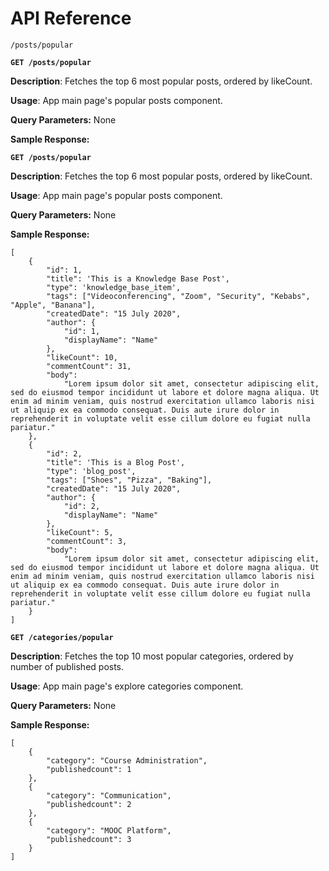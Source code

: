# API Reference

```
/posts/popular

```

**`GET /posts/popular`**

**Description**: Fetches the top 6 most popular posts, ordered by likeCount.

**Usage**: App main page's popular posts component.

**Query Parameters:** None

**Sample Response:**




**`GET /posts/popular`**

**Description**: Fetches the top 6 most popular posts, ordered by likeCount.

**Usage**: App main page's popular posts component.

**Query Parameters:** None

**Sample Response:**
```
[
    {
        "id": 1,
        "title": 'This is a Knowledge Base Post',
        "type": 'knowledge_base_item',
        "tags": ["Videoconferencing", "Zoom", "Security", "Kebabs", "Apple", "Banana"],
        "createdDate": "15 July 2020",
        "author": {
            "id": 1,
            "displayName": "Name"
        },
        "likeCount": 10,
        "commentCount": 31,
        "body":
            "Lorem ipsum dolor sit amet, consectetur adipiscing elit, sed do eiusmod tempor incididunt ut labore et dolore magna aliqua. Ut enim ad minim veniam, quis nostrud exercitation ullamco laboris nisi ut aliquip ex ea commodo consequat. Duis aute irure dolor in reprehenderit in voluptate velit esse cillum dolore eu fugiat nulla pariatur."
    },
    {
        "id": 2,
        "title": 'This is a Blog Post',
        "type": 'blog_post',
        "tags": ["Shoes", "Pizza", "Baking"],
        "createdDate": "15 July 2020",
        "author": {
            "id": 2,
            "displayName": "Name"
        },
        "likeCount": 5,
        "commentCount": 3,
        "body":
            "Lorem ipsum dolor sit amet, consectetur adipiscing elit, sed do eiusmod tempor incididunt ut labore et dolore magna aliqua. Ut enim ad minim veniam, quis nostrud exercitation ullamco laboris nisi ut aliquip ex ea commodo consequat. Duis aute irure dolor in reprehenderit in voluptate velit esse cillum dolore eu fugiat nulla pariatur."
    }
]
```


**`GET /categories/popular`**

**Description**: Fetches the top 10 most popular categories, ordered by number of published posts.

**Usage**: App main page's explore categories component.

**Query Parameters:** None

**Sample Response:**
```
[
    {
        "category": "Course Administration",
        "publishedcount": 1
    },
    {
        "category": "Communication",
        "publishedcount": 2
    },
    {
        "category": "MOOC Platform",
        "publishedcount": 3
    }
]
```


